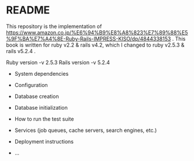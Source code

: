 # README

This repository is the implementation of https://www.amazon.co.jp/%E6%94%B9%E8%A8%823%E7%89%88%E5%9F%BA%E7%A4%8E-Ruby-Rails-IMPRESS-KISO/dp/4844338153 . This book is written for ruby v2.2 & rails v4.2, which I changed to ruby v2.5.3 & rails v5.2.4 .

Ruby version -v 2.5.3
Rails version -v 5.2.4
* System dependencies

* Configuration

* Database creation

* Database initialization

* How to run the test suite

* Services (job queues, cache servers, search engines, etc.)

* Deployment instructions

* ...
